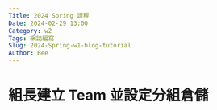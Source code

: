 ```yaml
---
Title: 2024 Spring 課程
Date: 2024-02-29 13:00
Category: w2
Tags: 網誌編寫
Slug: 2024-Spring-w1-blog-tutorial
Author: Bee
---
```




<!-- PELICAN_END_SUMMARY -->

# 組長建立 Team 並設定分組倉儲